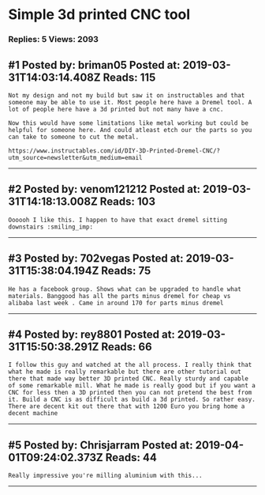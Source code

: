 # Simple 3d printed CNC tool

### Replies: 5 Views: 2093

## \#1 Posted by: briman05 Posted at: 2019-03-31T14:03:14.408Z Reads: 115

```
Not my design and not my build but saw it on instructables and that someone may be able to use it. Most people here have a Dremel tool. A lot of people here have a 3d printed but not many have a cnc.  

Now this would have some limitations like metal working but could be helpful for someone here. And could atleast etch our the parts so you can take to someone to cut the metal.

https://www.instructables.com/id/DIY-3D-Printed-Dremel-CNC/?utm_source=newsletter&utm_medium=email
```

---
## \#2 Posted by: venom121212 Posted at: 2019-03-31T14:18:13.008Z Reads: 103

```
Oooooh I like this. I happen to have that exact dremel sitting downstairs :smiling_imp:
```

---
## \#3 Posted by: 702vegas Posted at: 2019-03-31T15:38:04.194Z Reads: 75

```
He has a facebook group. Shows what can be upgraded to handle what materials. Banggood has all the parts minus dremel for cheap vs alibaba last week . Came in around 170 for parts minus dremel
```

---
## \#4 Posted by: rey8801 Posted at: 2019-03-31T15:50:38.291Z Reads: 66

```
I follow this guy and watched at the all process. I really think that what he made is really remarkable but there are other tutorial out there that made way better 3D printed CNC. Really sturdy and capable of some remarkable mill. What he made is really good but if you want a CNC for less then a 3D printed then you can not pretend the best from it. Build a CNC is as difficult as build a 3d printed. So rather easy. There are decent kit out there that with 1200 Euro you bring home a decent machine
```

---
## \#5 Posted by: Chrisjarram Posted at: 2019-04-01T09:24:02.373Z Reads: 44

```
Really impressive you're milling aluminium with this...
```

---
